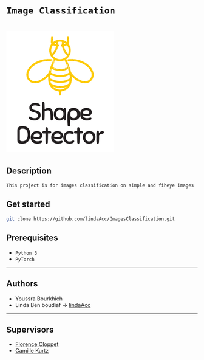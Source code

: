 # ```Image Classification ```
# ![logo](img/logo.png)

## Description
``` 
This project is for images classification on simple and fiheye images
```
## Get started
```bash
git clone https://github.com/lindaAcc/ImagesClassification.git
```
## Prerequisites
- `Python 3`
- `PyTorch`
---
## Authors 
- Youssra Bourkhich
- Linda Ben boudiaf -> [lindaAcc](https://github.com/lindaAcc)
---
## Supervisors
- [Florence Cloppet](http://helios.mi.parisdescartes.fr/~cloppet/) 
- [Camille Kurtz](http://camille-kurtz.com/)
